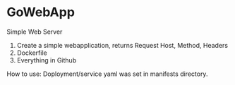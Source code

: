 # GoWebApp
Simple Web Server 

1. Create a simple webapplication, returns Request Host, Method, Headers 
2. Dockerfile 
3. Everything in Github 



How to use:
Doployment/service yaml was set in manifests directory.
